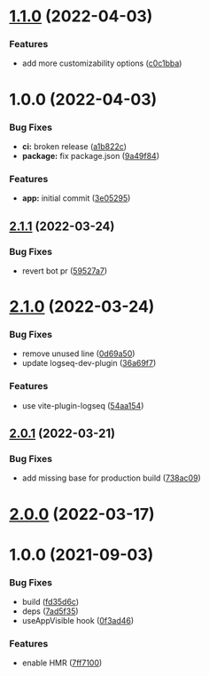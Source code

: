 # [1.1.0](https://github.com/sawhney17/logseq-css-customizer/compare/v1.0.0...v1.1.0) (2022-04-03)


### Features

* add more customizability options ([c0c1bba](https://github.com/sawhney17/logseq-css-customizer/commit/c0c1bba69844383200e1b6384a4522b1ac675ed1))

# 1.0.0 (2022-04-03)


### Bug Fixes

* **ci:** broken release ([a1b822c](https://github.com/sawhney17/logseq-css-customizer/commit/a1b822c5691ec2dd796736eb3441e8477d5dbbdb))
* **package:** fix package.json ([9a49f84](https://github.com/sawhney17/logseq-css-customizer/commit/9a49f848bbbf2a1c55670a1841aeaf0d0d4eb2f1))


### Features

* **app:** initial commit ([3e05295](https://github.com/sawhney17/logseq-css-customizer/commit/3e05295b48bfd68ec708aeece62f109f5a0ff912))

## [2.1.1](https://github.com/pengx17/logseq-css-customizer/compare/v2.1.0...v2.1.1) (2022-03-24)


### Bug Fixes

* revert bot pr ([59527a7](https://github.com/pengx17/logseq-css-customizer/commit/59527a7044bec0ddd17a79de54844730e8a591a4))

# [2.1.0](https://github.com/pengx17/logseq-css-customizer/compare/v2.0.1...v2.1.0) (2022-03-24)


### Bug Fixes

* remove unused line ([0d69a50](https://github.com/pengx17/logseq-css-customizer/commit/0d69a504e4847b4859377ada65766b887920ae38))
* update logseq-dev-plugin ([36a69f7](https://github.com/pengx17/logseq-css-customizer/commit/36a69f7f13789cd86156273dbf8c01fad793b3e1))


### Features

* use vite-plugin-logseq ([54aa154](https://github.com/pengx17/logseq-css-customizer/commit/54aa154615eafa9af8727d0fc1f3031c5e610aa7))

## [2.0.1](https://github.com/pengx17/logseq-css-customizer/compare/v2.0.0...v2.0.1) (2022-03-21)


### Bug Fixes

* add missing base for production build ([738ac09](https://github.com/pengx17/logseq-css-customizer/commit/738ac09dab9785ccc3564117bc4026cfb4464e9a))

# [2.0.0](https://github.com/pengx17/logseq-css-customizer/compare/v1.0.0...v2.0.0) (2022-03-17)

# 1.0.0 (2021-09-03)


### Bug Fixes

* build ([fd35d6c](https://github.com/pengx17/logseq-css-customizer/commit/fd35d6c098e030920da26a65c734940a27b604df))
* deps ([7ad5f35](https://github.com/pengx17/logseq-css-customizer/commit/7ad5f351a645029823c3ab4cc04db2476948943a))
* useAppVisible hook ([0f3ad46](https://github.com/pengx17/logseq-css-customizer/commit/0f3ad46e2fe8f9326e796fb50f8f32d5c66d9bf8))


### Features

* enable HMR ([7ff7100](https://github.com/pengx17/logseq-css-customizer/commit/7ff7100552180c6d14f3df37a449b704da29270d))
